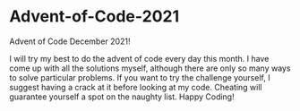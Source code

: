 # Advent-of-Code-2021
Advent of Code December 2021!  

I will try my best to do the advent of code every day this month. I have come up with all the solutions myself, although there are only so many ways to solve particular problems. If you want to try the challenge yourself, I suggest having a crack at it before looking at my code. Cheating will guarantee yourself a spot on the naughty list. Happy Coding!
